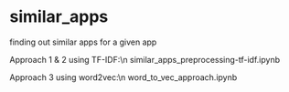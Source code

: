 # similar_apps
finding out similar apps for a given app

Approach 1 & 2 using TF-IDF:\n 
similar_apps_preprocessing-tf-idf.ipynb

Approach 3 using word2vec:\n
word_to_vec_approach.ipynb

